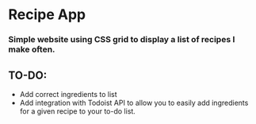 # Recipe App

### Simple website using CSS grid to display a list of recipes I make often.

## TO-DO:

- Add correct ingredients to list
- Add integration with Todoist API to allow you to easily add ingredients for a given recipe to your to-do list.
